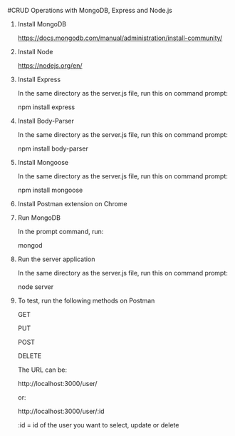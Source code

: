 #CRUD Operations with MongoDB, Express and Node.js

1) Install MongoDB

    https://docs.mongodb.com/manual/administration/install-community/

2) Install Node

    https://nodejs.org/en/

3) Install Express

    In the same directory as the server.js file, run this on command prompt:

    npm install express

4) Install Body-Parser

    In the same directory as the server.js file, run this on command prompt:

    npm install body-parser

5) Install Mongoose

    In the same directory as the server.js file, run this on command prompt:

    npm install mongoose

6) Install Postman extension on Chrome

7) Run MongoDB

    In the prompt command, run:

    mongod

8) Run the server application

    In the same directory as the server.js file, run this on command prompt:

    node server

8) To test, run the following methods on Postman

    GET

    PUT

    POST

    DELETE

    The URL can be:

    http://localhost:3000/user/

    or:

    http://localhost:3000/user/:id


    :id = id of the user you want to select, update or delete